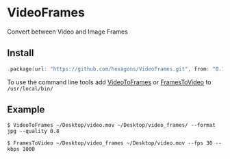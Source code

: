 # VideoFrames

Convert between Video and Image Frames 

## Install

~~~~swift
.package(url: "https://github.com/hexagons/VideoFrames.git", from: "0.1.0")
~~~~

To use the command line tools add [VideoToFrames](https://github.com/hexagons/pixtools/raw/master/VideoToFrames) or [FramesToVideo](https://github.com/hexagons/pixtools/raw/master/FramesToVideo) to `/usr/local/bin/`

## Example

~~~
$ VideoToFrames ~/Desktop/video.mov ~/Desktop/video_frames/ --format jpg --quality 0.8 
~~~

~~~
$ FramesToVideo ~/Desktop/video_frames ~/Desktop/video.mov --fps 30 --kbps 1000 
~~~
